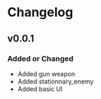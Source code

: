 # Changelog

## v0.0.1


### Added or Changed
- Added gun weapon
- Added stationnary_enemy
- Added basic UI
